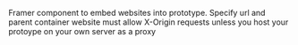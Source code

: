 Framer component to embed websites into prototype. 
Specify url and parent container 
website must allow X-Origin requests unless you host your protoype on your own server as a proxy 
